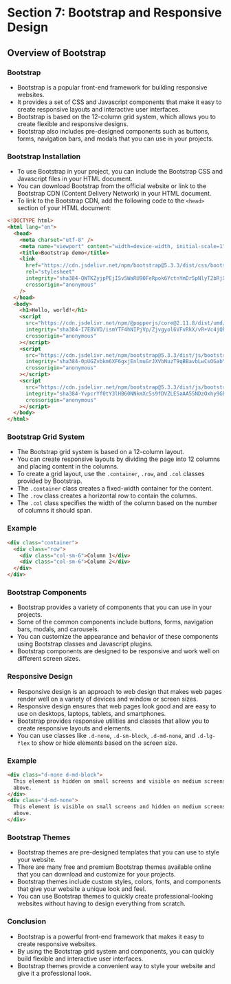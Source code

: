 # Section 7: Bootstrap and Responsive Design

## Overview of Bootstrap

### Bootstrap

- Bootstrap is a popular front-end framework for building responsive websites.
- It provides a set of CSS and Javascript components that make it easy to create responsive layouts and interactive user interfaces.
- Bootstrap is based on the 12-column grid system, which allows you to create flexible and responsive designs.
- Bootstrap also includes pre-designed components such as buttons, forms, navigation bars, and modals that you can use in your projects.

### Bootstrap Installation

- To use Bootstrap in your project, you can include the Bootstrap CSS and Javascript files in your HTML document.
- You can download Bootstrap from the official website or link to the Bootstrap CDN (Content Delivery Network) in your HTML document.
- To link to the Bootstrap CDN, add the following code to the `<head>` section of your HTML document:

```html
<!DOCTYPE html>
<html lang="en">
  <head>
    <meta charset="utf-8" />
    <meta name="viewport" content="width=device-width, initial-scale=1" />
    <title>Bootstrap demo</title>
    <link
      href="https://cdn.jsdelivr.net/npm/bootstrap@5.3.3/dist/css/bootstrap.min.css"
      rel="stylesheet"
      integrity="sha384-QWTKZyjpPEjISv5WaRU9OFeRpok6YctnYmDr5pNlyT2bRjXh0JMhjY6hW+ALEwIH"
      crossorigin="anonymous"
    />
  </head>
  <body>
    <h1>Hello, world!</h1>
    <script
      src="https://cdn.jsdelivr.net/npm/@popperjs/core@2.11.8/dist/umd/popper.min.js"
      integrity="sha384-I7E8VVD/ismYTF4hNIPjVp/Zjvgyol6VFvRkX/vR+Vc4jQkC+hVqc2pM8ODewa9r"
      crossorigin="anonymous"
    ></script>
    <script
      src="https://cdn.jsdelivr.net/npm/bootstrap@5.3.3/dist/js/bootstrap.min.js"
      integrity="sha384-0pUGZvbkm6XF6gxjEnlmuGrJXVbNuzT9qBBavbLwCsOGabYfZo0T0to5eqruptLy"
      crossorigin="anonymous"
    ></script>
    <script
      src="https://cdn.jsdelivr.net/npm/bootstrap@5.3.3/dist/js/bootstrap.bundle.min.js"
      integrity="sha384-YvpcrYf0tY3lHB60NNkmXc5s9fDVZLESaAA55NDzOxhy9GkcIdslK1eN7N6jIeHz"
      crossorigin="anonymous"
    ></script>
  </body>
</html>
```

### Bootstrap Grid System

- The Bootstrap grid system is based on a 12-column layout.
- You can create responsive layouts by dividing the page into 12 columns and placing content in the columns.
- To create a grid layout, use the `.container`, `.row`, and `.col` classes provided by Bootstrap.
- The `.container` class creates a fixed-width container for the content.
- The `.row` class creates a horizontal row to contain the columns.
- The `.col` class specifies the width of the column based on the number of columns it should span.

### Example

```html
<div class="container">
  <div class="row">
    <div class="col-sm-6">Column 1</div>
    <div class="col-sm-6">Column 2</div>
  </div>
</div>
```

### Bootstrap Components

- Bootstrap provides a variety of components that you can use in your projects.
- Some of the common components include buttons, forms, navigation bars, modals, and carousels.
- You can customize the appearance and behavior of these components using Bootstrap classes and Javascript plugins.
- Bootstrap components are designed to be responsive and work well on different screen sizes.

### Responsive Design

- Responsive design is an approach to web design that makes web pages render well on a variety of devices and window or screen sizes.
- Responsive design ensures that web pages look good and are easy to use on desktops, laptops, tablets, and smartphones.
- Bootstrap provides responsive utilities and classes that allow you to create responsive layouts and elements.
- You can use classes like `.d-none`, `.d-sm-block`, `.d-md-none`, and `.d-lg-flex` to show or hide elements based on the screen size.

### Example

```html
<div class="d-none d-md-block">
  This element is hidden on small screens and visible on medium screens and
  above.
</div>
<div class="d-md-none">
  This element is visible on small screens and hidden on medium screens and
  above.
</div>
```

### Bootstrap Themes

- Bootstrap themes are pre-designed templates that you can use to style your website.
- There are many free and premium Bootstrap themes available online that you can download and customize for your projects.
- Bootstrap themes include custom styles, colors, fonts, and components that give your website a unique look and feel.
- You can use Bootstrap themes to quickly create professional-looking websites without having to design everything from scratch.

### Conclusion

- Bootstrap is a powerful front-end framework that makes it easy to create responsive websites.
- By using the Bootstrap grid system and components, you can quickly build flexible and interactive user interfaces.
- Bootstrap themes provide a convenient way to style your website and give it a professional look.
